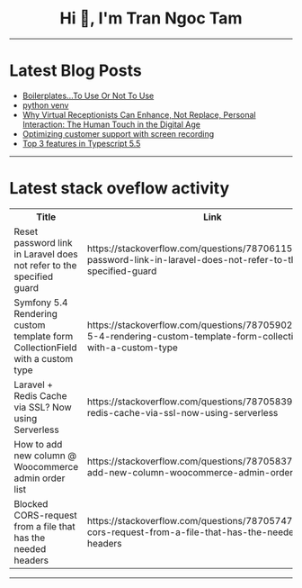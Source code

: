 <h1 align="center">Hi 👋, I'm Tran Ngoc Tam</h1>

---

# Latest Blog Posts 
<!-- BLOG-POST-LIST:START -->
- [Boilerplates...To Use Or Not To Use](https://dev.to/boredombot/boilerplatesto-use-or-not-to-use-gdj)
- [python venv](https://dev.to/youngjoonwon/python-venv-4jf7)
- [Why Virtual Receptionists Can Enhance, Not Replace, Personal Interaction: The Human Touch in the Digital Age](https://dev.to/jaydenirish2/why-virtual-receptionists-can-enhance-not-replace-personal-interaction-the-human-touch-in-the-digital-age-1b1m)
- [Optimizing customer support with screen recording](https://dev.to/martinbaun/optimizing-customer-support-with-screen-recording-2a53)
- [Top 3 features in Typescript 5.5](https://dev.to/oggy107/top-3-features-in-typescript-55-465n)
<!-- BLOG-POST-LIST:END -->

---

# Latest stack oveflow activity
<table>
  <tr><th>Title</th><th>Link</th></tr>
  <!-- STACKOVERFLOW:START --><tr><td>Reset password link in Laravel does not refer to the specified guard</td><td>https://stackoverflow.com/questions/78706115/reset-password-link-in-laravel-does-not-refer-to-the-specified-guard</td></tr><tr><td>Symfony 5.4 Rendering custom template form CollectionField with a custom type</td><td>https://stackoverflow.com/questions/78705902/symfony-5-4-rendering-custom-template-form-collectionfield-with-a-custom-type</td></tr><tr><td>Laravel + Redis Cache via SSL? Now using Serverless</td><td>https://stackoverflow.com/questions/78705839/laravel-redis-cache-via-ssl-now-using-serverless</td></tr><tr><td>How to add new column @ Woocommerce admin order list</td><td>https://stackoverflow.com/questions/78705837/how-to-add-new-column-woocommerce-admin-order-list</td></tr><tr><td>Blocked CORS-request from a file that has the needed headers</td><td>https://stackoverflow.com/questions/78705747/blocked-cors-request-from-a-file-that-has-the-needed-headers</td></tr><!-- STACKOVERFLOW:END -->
</table>

---


